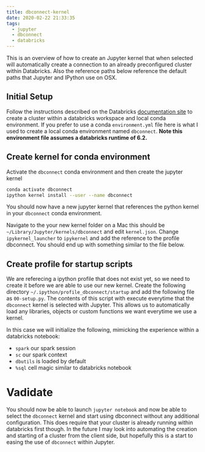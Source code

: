 ```yaml
---
title: dbconnect-kernel
date: 2020-02-22 21:33:35
tags: 
  - jupyter
  - dbconnect
  - databricks
---
```


This is an overview of how to create an Jupyter kernel that when selected will automatically create a connection to an already preconfigured cluster within Databricks. Also the reference paths below reference the default paths that Jupyter and IPython use on OSX.

## Initial Setup

Follow the instructions described on the Databricks [documentation site](https://docs.databricks.com/dev-tools/databricks-connect.html) to create a cluster within a databricks workspace and local conda environment. If you prefer to use a conda `environment.yml` file here is what I used to create a local conda environment named `dbconnect`. **Note this environment file assumes a databricks runtime of 6.2.**

<script src="https://gist.github.com/mndrake/d3ff5ac056b1c4dc164a3c70915ce39a.js"></script>

## Create kernel for conda environment

Activate the `dbconnect` conda environment and then create the jupyter kernel

```sh
conda activate dbconnect
ipython kernel install --user --name dbconnect
```

You should now have a new jupyter kernel that references the python kernel in your `dbconnect` conda environment. 

Navigate to the your new kernel folder on a Mac this should be `~/Library/Jupyter/kernels/dbconnect` and edit `kernel.json`. Change `ipykernel_launcher` to `ipykernel` and add the reference to the profile dbconnect. You should end up with something similar to the file below.

<script src="https://gist.github.com/mndrake/96e550ae3005c33ab2563898d5b1fbcc.js"></script>


## Create profile for startup scripts

We are referecing a ipython profile that does not exist yet, so we need to create it before we are able to use our new kernel. Create the following directory `~/.ipython/profile_dbconnect/startup` and add the following file as `00-setup.py`. The contents of this script with execute everytime that the `dbconnect` kernel is selected with Jupyter. This allows us to automatically load any libraries, objects or custom functions we want everytime we use a kernel.

In this case we will initialize the following, mimicking the experience within a databricks notebook:
* `spark` our spark session
* `sc` our spark context
* `dbutils` is loaded by default
* `%sql` cell magic similar to databricks notebook

<script src="https://gist.github.com/mndrake/38315a83717fa6608dc17af700e9bd37.js"></script>

# Vadidate

You should now be able to launch `jupyter notebook` and now be able to select the `dbconnect` kernel and start using dbconnect without any additional configuration. This does require that your cluster is already running within databricks first though. In the future I may look into automating the creation and starting of a cluster from the client side, but hopefully this is a start to easing the use of `dbconnect` within Jupyter.
